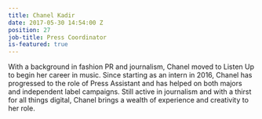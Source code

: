 ```yaml
---
title: Chanel Kadir
date: 2017-05-30 14:54:00 Z
position: 27
job-title: Press Coordinator
is-featured: true
---
```


With a background in fashion PR and journalism, Chanel moved to Listen Up to begin her career in music. Since starting as an intern in 2016, Chanel has progressed to the role of Press Assistant and has helped on both majors and independent label campaigns. Still active in journalism and with a thirst for all things digital, Chanel brings a wealth of experience and creativity to her role.